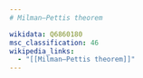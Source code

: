 ```yaml
---
# Milman–Pettis theorem

wikidata: Q6860180
msc_classification: 46
wikipedia_links:
  - "[[Milman–Pettis theorem]]"
---
```

